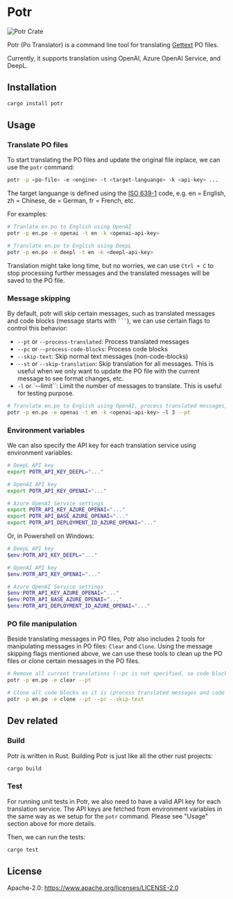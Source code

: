 # Potr

![Potr Crate](https://img.shields.io/crates/v/potr.svg)

Potr (Po Translator) is a command line tool for translating [Gettext](https://www.gnu.org/software/gettext/) PO files.

Currently, it supports translation using OpenAI, Azure OpenAI Service, and DeepL.

## Installation

```bash
cargo install potr
```

## Usage

### Translate PO files

To start translating the PO files and update the original file inplace, we can use the `potr` command:

```bash
potr -p <po-file> -e <engine> -t <target-languange> -k <api-key> ...
```

The target languange is defined using the [ISO 639-1](https://en.wikipedia.org/wiki/List_of_ISO_639-1_codes) code, e.g. en = English, zh = Chinese, de = German, fr = French, etc.

For examples:

```bash
# Tranlate en.po to English using OpenAI
potr -p en.po -e openai -t en -k <openai-api-key>

# Translate en.po to English using DeepL
potr -p en.po -e deepl -t en -k <deepl-api-key>
```

Translation might take long time, but no worries, we can use `Ctrl + C` to stop processing further messages and the translated messages will be saved to the PO file.

### Message skipping

By default, potr will skip certain messages, such as translated messages and code blocks (message starts with `` ``` ``), we can use certain flags to control this behavior:

- `--pt` or `--process-translated`: Process translated messages
- `--pc` or `--process-code-blocks`: Process code blocks
- `--skip-text`: Skip normal text messages (non-code-blocks)
- `--st` or `--skip-translation`: Skip translation for all messages. This is useful when we only want to update the PO file with the current message to see format changes, etc.
- `-l` or `--limit``: Limit the number of messages to translate. This is useful for testing purpose.

```bash
# Translate en.po to English using OpenAI, process translated messages, skip code blocks, and limit to 3 messages
potr -p en.po -e openai -t en -k <openai-api-key> -l 3 --pt
```

### Environment variables

We can also specify the API key for each translation service using environment variables:

```bash
# DeepL API key
export POTR_API_KEY_DEEPL="..."

# OpenAI API key
export POTR_API_KEY_OPENAI="..."

# Azure OpenAI Service settings
export POTR_API_KEY_AZURE_OPENAI="..."
export POTR_API_BASE_AZURE_OPENAI="..."
export POTR_API_DEPLOYMENT_ID_AZURE_OPENAI="..."
```

Or, in Powershell on Windows:

```powershell
# DeepL API key
$env:POTR_API_KEY_DEEPL="..."

# OpenAI API key
$env:POTR_API_KEY_OPENAI="..."

# Azure OpenAI Service settings
$env:POTR_API_KEY_AZURE_OPENAI="..."
$env:POTR_API_BASE_AZURE_OPENAI="..."
$env:POTR_API_DEPLOYMENT_ID_AZURE_OPENAI="..."
```

### PO file manipulation

Beside translating messages in PO files, Potr also includes 2 tools for manipulating messages in PO files: `Clear` and `Clone`. Using the message skipping flags mentioned above, we can use these tools to clean up the PO files or clone certain messages in the PO files.

```bash
# Remove all current translations (--pc is not specified, so code blocks will be skipped by default)
potr -p en.po -e clear --pt

# Clone all code blocks as it is (process translated messages and code blocks, skip normal text messages)
potr -p en.po -e clone --pt --pc --skip-text
```

## Dev related

### Build

Potr is written in Rust. Building Potr is just like all the other rust projects:

```bash
cargo build
```

### Test

For running unit tests in Potr, we also need to have a valid API key for each translation service. The API keys are fetched from environment variables in the same way as we setup for the `potr` command. Please see "Usage" section above for more details.

Then, we can run the tests:

```bash
cargo test
```

## License
Apache-2.0: <https://www.apache.org/licenses/LICENSE-2.0>